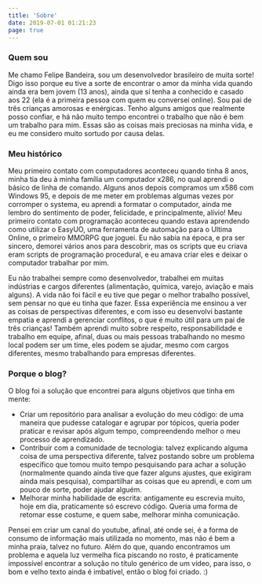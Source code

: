 ```yaml
---
title: 'Sobre'
date: 2019-07-01 01:21:23
page: true
---
```


### Quem sou

Me chamo Felipe Bandeira, sou um desenvolvedor brasileiro de muita sorte! Digo isso porque eu tive a sorte de encontrar o amor da minha vida quando ainda era bem jovem (13 anos), ainda que sí tenha a conhecido e casado aos 22 (ela é a primeira pessoa com quem eu conversei online). Sou pai de três crianças amorosas e enérgicas. Tenho alguns amigos que realmente posso confiar, e há não muito tempo encontrei o trabalho que não é bem um trabalho para mim. Essas são as coisas mais preciosas na minha vida, e eu me considero muito sortudo por causa delas.

### Meu histórico

Meu primeiro contato com computadores aconteceu quando tinha 8 anos, minha tia deu à minha família um computador x286, no qual aprendi o básico de linha de comando. Alguns anos depois compramos um x586 com Windows 95, e depois de me meter em problemas algumas vezes por corromper o systema, eu aprendi a formatar o computador, ainda me lembro do sentimento de poder, felicidade, e principalmente, alívio! Meu primeiro contato com programação aconteceu quando estava aprendendo como utilizar o EasyUO, uma ferramenta de automação para o Ultima Online, o primeiro MMORPG que joguei. Eu não sabia na época, e pra ser sincero, demorei vários anos para descobrir, mas os scripts que eu criava eram scripts de programação procedural, e eu amava criar eles e deixar o computador trabalhar por mim.

Eu não trabalhei sempre como desenvolvedor, trabalhei em muitas indústrias e cargos diferentes (alimentação, química, varejo, aviação e mais alguns). A vida não foi fácil e eu tive que pegar o melhor trabalho possível, sem pensar no que eu tinha que fazer. Essa experiência me ensinou a ver as coisas de perspectivas diferentes, e com isso eu desenvolvi bastante empatia e aprendi a gerenciar conflitos, o que é muito útil para um pai de três crianças! Também aprendi muito sobre respeito, responsabilidade e trabalho em equipe, afinal, duas ou mais pessoas trabalhando no mesmo local podem ser um time, eles podem se ajudar, mesmo com cargos diferentes, mesmo trabalhando para empresas diferentes.

### Porque o blog?

O blog foi a solução que encontrei para alguns objetivos que tinha em mente:

- Criar um repositório para analisar a evolução do meu código: de uma maneira que pudesse catalogar e agrupar por tópicos, queria poder praticar e revisar após algum tempo, compreendendo melhor o meu processo de aprendizado.
- Contribuir com a comunidade de tecnologia: talvez explicando alguma coisa de uma perspectiva diferente, talvez postando sobre um problema específico que tomou muito tempo pesquisando para achar a solução (normalmente quando ainda tive que fazer alguns ajustes, que exigiram ainda mais pesquisa), compartilhar as coisas que eu aprendi, e com um pouco de sorte, poder ajudar alguém.
- Melhorar minha habilidade de escrita: antigamente eu escrevia muito, hoje em dia, praticamente só escrevo código. Queria uma forma de retomar esse costume, e quem sabe, melhorar minha comunicação.

Pensei em criar um canal do youtube, afinal, até onde sei, é a forma de consumo de informação mais utilizada no momento, mas não é bem a minha praia, talvez no futuro. Além do que, quando encontramos um problema e aquela luz vermelha fica piscando no rosto, é praticamente impossível encontrar a solução no título genérico de um vídeo, para isso, o bom e velho texto ainda é imbatível, então o blog foi criado. :)